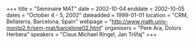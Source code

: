 +++
title = "Séminaire MAT"
date = 2002-10-04
enddate = 2002-10-05
dates = "October 4 - 5, 2002"
dateadded = 1999-01-01
location = "CRM, Bellaterra, Barcelona, Spain"
webpage = "http://www.math.univ-montp2.fr/sem-mat/barcelone02.html"
organisers = "Pere Ara, Dolors Herbera"
speakers = "Claus Michael Ringel, Jan Trlifaj"
+++

